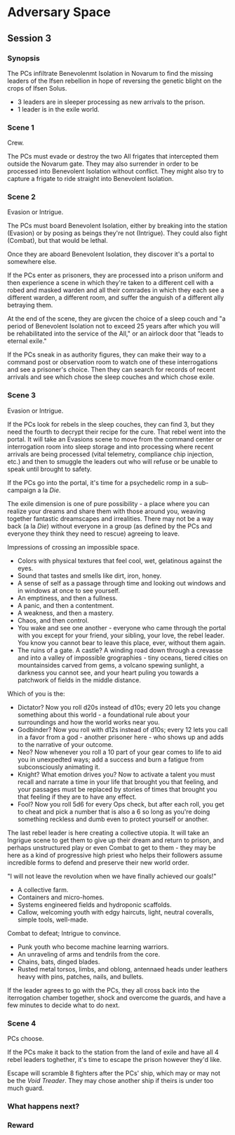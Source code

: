 # Adversary Space

## Session 3

### Synopsis

The PCs infiltrate Benevolenmt Isolation in Novarum to find the missing leaders of the Ifsen rebellion in hope of reversing the genetic blight on the crops of Ifsen Solus.

- 3 leaders are in sleeper processing as new arrivals to the prison.
- 1 leader is in the exile world.

### Scene 1

Crew.

The PCs must evade or destroy the two All frigates that intercepted them outside the Novarum gate. They may also surrender in order to be processed into Benevolent Isolation without conflict. They might also try to capture a frigate to ride straight into Benevolent Isolation.

### Scene 2

Evasion or Intrigue.

The PCs must board Benevolent Isolation, either by breaking into the station (Evasion) or by posing as beings they're not (Intrigue). They could also fight (Combat), but that would be lethal.

Once they are aboard Benevolent Isolation, they discover it's a portal to somewhere else.

If the PCs enter as prisoners, they are processed into a prison uniform and then experience a scene in which they're taken to a different cell with a robed and masked warden and all their comrades in which they each see a different warden, a different room, and suffer the anguish of a different ally betraying them.

At the end of the scene, they are givcen the choice of a sleep couch and "a period of Benevolent Isolation not to exceed 25 years after which you will be rehabilitated into the service of the All," or an airlock door that "leads to eternal exile."

If the PCs sneak in as authority figures, they can make their way to a command post or observation room to watch one of these interrogations and see a prisoner's choice. Then they can search for records of recent arrivals and see which chose the sleep couches and which chose exile.

### Scene 3

Evasion or Intrigue.

If the PCs look for rebels in the sleep couches, they can find 3, but they need the fourth to decrypt their recipe for the cure. That rebel went into the portal. It will take an Evasions scene to move from the command center or interrogation room into sleep storage and into processing where recent arrivals are being processed (vital telemetry, compliance chip injection, etc.) and then to smuggle the leaders out who will refuse or be unable to speak until brought to safety.

If the PCs go into the portal, it's time for a psychedelic romp in a sub-campaign a la *Die*.

The exile dimension is one of pure possibility - a place where you can realize your dreams and share them with those around you, weaving together fantastic dreamscapes and irrealities. There may not be a way back (a la *Die*) without everyone in a group (as defined by the PCs and everyone they think they need to rescue) agreeing to leave.

Impressions of crossing an impossible space.

- Colors with physical textures that feel cool, wet, gelatinous against the eyes.
- Sound that tastes and smells like dirt, iron, honey.
- A sense of self as a passage through time and looking out windows and in windows at once to see yourself.
- An emptiness, and then a fullness.
- A panic, and then a contentment.
- A weakness, and then a mastery.
- Chaos, and then control.
- You wake and see one another - everyone who came through the portal with you except for your friend, your sibling, your love, the rebel leader. You know you cannot bear to leave this place, ever, without them again.
- The ruins of a gate. A castle? A winding road down through a crevasse and into a valley of impossible grographies - tiny oceans, tiered cities on mountainsides carved from gems, a volcano spewing sunlight, a darkness you cannot see, and your heart puling you towards a patchwork of fields in the middle distance.

Which of you is the:

- Dictator? Now you roll d20s instead of d10s; every 20 lets you change something about this world - a foundational rule about your surroundings and how the world works near you.
- Godbinder? Now you roll with d12s instead of d10s; every 12 lets you call in a favor from a god - another prisoner here - who shows up and adds to the narrative of your outcome.
- Neo? Now whenever you roll a 10 part of your gear comes to life to aid you in unexpedted ways; add a success and burn a fatigue from subconsciously animating it.
- Knight? What emotion drives you? Now to activate a talent you must recall and narrate a time in your life that brought you that feeling, and your passages must be replaced by stories of times that brought you that feeling if they are to have any effect.
- Fool? Now you roll 5d6 for every Ops check, but after each roll, you get to cheat and pick a number that is also a 6 so long as you're doing something reckless and dumb even to protect yourself or another.

The last rebel leader is here creating a collective utopia. It will take an Ingrigue scene to get them to give up their dream and return to prison, and perhaps unstructured play or even Combat to get to them - they may be here as a kind of progressive high priest who helps their followers assume incredible forms to defend and preserve their new world order.

"I will not leave the revolution when we have finally achieved our goals!"

- A collective farm.
- Containers and micro-homes.
- Systems engineered fields and hydroponic scaffolds.
- Callow, welcoming youth with edgy haircuts, light, neutral coveralls, simple tools, well-made.

Combat to defeat; Intrigue to convince.

- Punk youth who become machine learning warriors.
- An unraveling of arms and tendrils from the core.
- Chains, bats, dinged blades.
- Rusted metal torsos, limbs, and oblong, antennaed heads under leathers heavy with pins, patches, nails, and bullets.

If the leader agrees to go with the PCs, they all cross back into the iterrogation chamber together, shock and overcome the guards, and have a few minutes to decide what to do next.

### Scene 4

PCs choose.

If the PCs make it back to the station from the land of exile and have all 4 rebel leaders toghether, it's time to escape the prison however they'd like.

Escape will scramble 8 fighters after the PCs' ship, which may or may not be the *Void Treader*. They may chose another ship if theirs is under too much guard.

### What happens next?

### Reward


